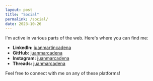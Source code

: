 ```yaml
---
layout: post
title: "Social"
permalink: /social/
date: 2023-10-26
---
```


I'm active in various parts of the web. Here's where you can find me:

- **LinkedIn:** [juanmartincadena](https://www.linkedin.com/in/juanmartincadena/)
- **GitHub:** [juanmarcadena](https://github.com/juanmarcadena)
- **Instagram:** [juanmarcadena](https://www.instagram.com/juanmarcadena/)
- **Threads:** [juanmarcadena](https://www.threads.net/@juanmarcadena)

Feel free to connect with me on any of these platforms!
